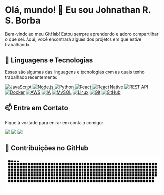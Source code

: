 # Olá, mundo! 👋 Eu sou Johnathan R. S. Borba

Bem-vindo ao meu GitHub! Estou sempre aprendendo e adoro compartilhar o que sei. Aqui, você encontrará alguns dos projetos em que estive trabalhando.

## 🚀 Linguagens e Tecnologias

Essas são algumas das linguagens e tecnologias com as quais tenho trabalhado recentemente:

[![JavaScript](https://img.shields.io/badge/JavaScript-ES6-yellow)](https://developer.mozilla.org/en-US/docs/Web/javascript)
[![Node.js](https://img.shields.io/badge/Node.js-latest-brightgreen)](https://nodejs.org/)
[![Python](https://img.shields.io/badge/Python-3.8-blue)](https://docs.python.org/3.8/)
[![React](https://img.shields.io/badge/React-latest-blue)](https://react.dev/)
[![React Native](https://img.shields.io/badge/React_Native-latest-blue)](https://reactnative.dev/versions)
[![REST API](https://img.shields.io/badge/API-REST-green)](https://docs.github.com/en/rest)
[![Docker](https://img.shields.io/badge/Docker-latest-blue)](https://docs.docker.com/)
[![AWS](https://img.shields.io/badge/AWS-latest-orange)](https://docs.aws.amazon.com/)
[![IA](https://img.shields.io/badge/IA-Machine_Learning-blueviolet)](https://scikit-learn.org/stable/index.html)
[![MySQL](https://img.shields.io/badge/MySQL-latest-blue)](https://dev.mysql.com/doc/)
[![Linux](https://img.shields.io/badge/Linux-Ubuntu-green)](https://help.ubuntu.com/)
[![Git](https://img.shields.io/badge/Git-latest-orange)](https://git-scm.com/)
[![GitHub](https://img.shields.io/badge/GitHub-latest-brightgreen)](https://github.com/)


## 📫 Entre em Contato

Fique à vontade para entrar em contato comigo:

<a href="https://www.instagram.com/johnathan.santoss/" target="_blank"><img src="https://img.shields.io/badge/-Instagram-%23E4405F?style=for-the-badge&logo=instagram&logoColor=white" target="_blank"></a>
<a href = "mailto:johnathan.developer@gmail.com"><img src="https://img.shields.io/badge/-Gmail-%23333?style=for-the-badge&logo=gmail&logoColor=white" target="_blank"></a>
<a href="https://www.linkedin.com/in/johnathan-santos/" target="_blank"><img src="https://img.shields.io/badge/-LinkedIn-%230077B5?style=for-the-badge&logo=linkedin&logoColor=white" target="_blank"></a> 
  
## 🎨 Contribuições no GitHub

<picture>
  <source media="(prefers-color-scheme: dark)" srcset="https://raw.githubusercontent.com/dev-johnathan/dev-johnathan/output/github-contribution-grid-snake-dark.svg">
  <source media="(prefers-color-scheme: light)" srcset="https://raw.githubusercontent.com/dev-johnathan/dev-johnathan/output/github-contribution-grid-snake.svg">
  <img alt="github contribution grid snake animation" src="https://raw.githubusercontent.com/dev-johnathan/dev-johnathan/output/github-contribution-grid-snake.svg">
</picture>
